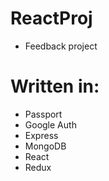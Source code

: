 # ReactProj

* Feedback project 

# Written in:
* Passport
* Google Auth
* Express
* MongoDB
* React
* Redux
